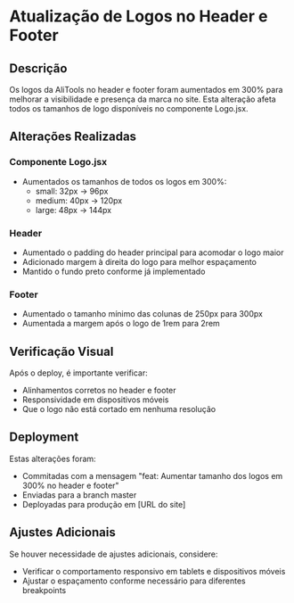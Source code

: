 # Atualização de Logos no Header e Footer

## Descrição
Os logos da AliTools no header e footer foram aumentados em 300% para melhorar a visibilidade e presença da marca no site. Esta alteração afeta todos os tamanhos de logo disponíveis no componente Logo.jsx.

## Alterações Realizadas

### Componente Logo.jsx
- Aumentados os tamanhos de todos os logos em 300%:
  - small: 32px → 96px
  - medium: 40px → 120px
  - large: 48px → 144px

### Header
- Aumentado o padding do header principal para acomodar o logo maior
- Adicionado margem à direita do logo para melhor espaçamento
- Mantido o fundo preto conforme já implementado

### Footer
- Aumentado o tamanho mínimo das colunas de 250px para 300px
- Aumentada a margem após o logo de 1rem para 2rem

## Verificação Visual
Após o deploy, é importante verificar:
- Alinhamentos corretos no header e footer
- Responsividade em dispositivos móveis
- Que o logo não está cortado em nenhuma resolução

## Deployment
Estas alterações foram:
- Commitadas com a mensagem "feat: Aumentar tamanho dos logos em 300% no header e footer"
- Enviadas para a branch master
- Deployadas para produção em [URL do site]

## Ajustes Adicionais
Se houver necessidade de ajustes adicionais, considere:
- Verificar o comportamento responsivo em tablets e dispositivos móveis
- Ajustar o espaçamento conforme necessário para diferentes breakpoints 